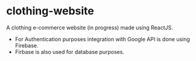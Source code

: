 # clothing-website
A clothing e-commerce website (in progress) made using ReactJS.
- For Authentication purposes integration with Google API is done using Firebase.
- Firbase is also used for database purposes.
